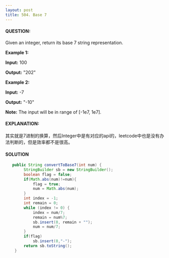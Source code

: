 ```yaml
---
layout: post
title: 504. Base 7
---
```


#### QUESTION:

Given an integer, return its base 7 string representation.

**Example 1:**

**Input:** 100

**Output:** "202"

**Example 2:**

**Input:** -7

**Output:** "-10"

**Note:** The input will be in range of [-1e7, 1e7].

#### EXPLANATION:

其实就是7进制的换算，然后Integer中是有对应的api的，leetcode中也是没有办法判断的，但是效率都不是很高。

#### SOLUTION

```java
   public String convertToBase7(int num) {
        StringBuilder sb = new StringBuilder();
        boolean flag = false;
        if(Math.abs(num)!=num){
            flag = true;
            num = Math.abs(num);
        }
        int index = -1;
        int remain = 0;
        while (index != 0) {
            index = num/7;
            remain = num%7;
            sb.insert(0, remain + "");
            num = num/7;
        }
        if(flag)
            sb.insert(0,"-");
        return sb.toString();
    }
```


